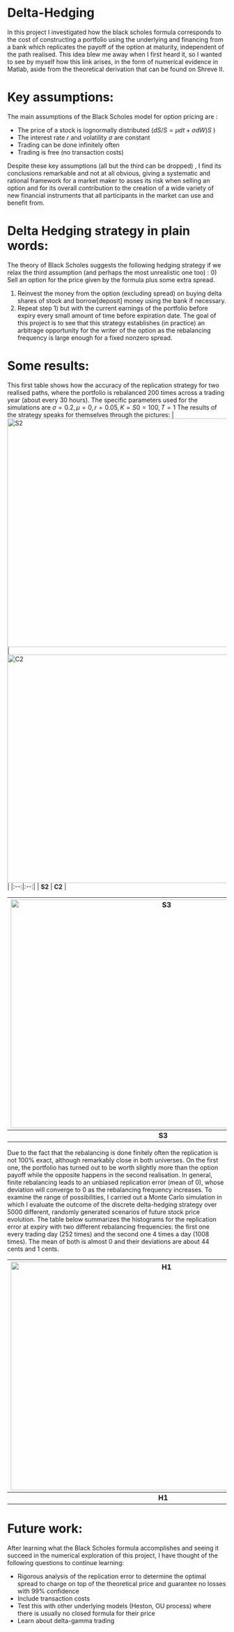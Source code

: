 # Delta-Hedging
In this project I investigated how the black scholes formula corresponds to the cost of constructing a portfolio using the underlying and financing from a bank which replicates the payoff of the option at maturity, independent of the path realised. This idea blew me away when I first heard it, so I wanted to see by myself how this link arises, in the form of numerical evidence in Matlab, aside from the theoretical derivation that can be found on Shreve II.

# Key assumptions:
The main assumptions of the Black Scholes model for option pricing are :
- The price of a stock is lognormally distributed ($dS/S = \mu dt+\sigma dW)S$ )
- The interest rate $r$ and volatility $\sigma$ are constant
- Trading can be done infinitely often
- Trading is free (no transaction costs)

Despite these key assumptions (all but the third can be dropped) , I find its conclusions remarkable and not at all obvious, giving a systematic and rational framework for a market maker to asses its risk when selling an option and for its overall contribution to the creation of a wide variety of new financial instruments that all participants in the market can use and benefit from.
# Delta Hedging strategy in plain words: 
The theory of Black Scholes suggests the following hedging strategy if we relax the third assumption (and perhaps the most unrealistic one too)  :
0) Sell an option for the price given by the formula plus some extra spread.
1) Reinvest the money from the option (excluding spread) on buying delta shares of stock and borrow[deposit] money using the bank if necessary.
2) Repeat step 1) but with the current earnings of the portfolio before expiry every small amount of time before expiration date.
The goal of this project is to see that this strategy establishes (in practice) an arbitrage opportunity for the writer of the option as the rebalancing frequency is large enough for a fixed nonzero spread.
# Some results:
This first table shows how the accuracy of the replication strategy for two realised paths, where the portfolio is rebalanced 200 times across a trading year (about every 30 hours). The specific parameters used for the simulations are $\sigma = 0.2, \mu = 0, r = 0.05, K = S0 = 100, T = 1$
The results of the strategy speaks for themselves through the pictures:
| <img width="700" height="525" alt="S2" src="https://github.com/user-attachments/assets/5be31613-28a0-4f93-8560-0ac7f3a6ca6f" /> | <img width="700" height="525" alt="C2" src="https://github.com/user-attachments/assets/e3aa21aa-f953-40f6-a9fc-3e0b27b3778f" /> |
|:--:|:--:|
| **S2** | **C2** |

| <img width="700" height="525" alt="S3" src="https://github.com/user-attachments/assets/ddb6b99c-19ce-4eec-9ae4-3d206aa5ede7" /> | <img width="700" height="525" alt="C3" src="https://github.com/user-attachments/assets/bd5c6c1a-4662-461b-9a5f-4b511008ab98" /> |
|:--:|:--:|
| **S3** | **C3** |

Due to the fact that the rebalancing is done finitely often the replication is not 100% exact, although remarkably close in both universes. On the first one, the portfolio has turned out to be worth slightly more than the option payoff while the opposite happens in the second realisation. In general, finite rebalancing leads to an unbiased replication error (mean of 0), whose deviation will converge to 0 as the rebalancing frequency increases.
To examine the range of possibilities, I carried out a Monte Carlo simulation in which I evaluate the outcome of the discrete delta-hedging strategy over 5000 different, randomly generated scenarios of future stock price evolution. The table below summarizes the histograms for the replication error at expiry with two different rebalancing frequencies: the first one every trading day (252 times) and the second one 4 times a day (1008 times). The mean of both is almost 0 and their deviations are about 44 cents and 1 cents. 

| <img width="700" height="525" alt="H1" src="https://github.com/user-attachments/assets/9c78b2a9-c8e6-4ec4-8225-c220a016a24b" /> | <img width="700" height="525" alt="H2" src="https://github.com/user-attachments/assets/4cc39991-fc57-4d3d-a649-4ccb1498bbcc" /> |
|:--:|:--:|
| **H1** | **H2** |





# Future work:
After learning what the Black Scholes formula accomplishes and seeing it succeed in the numerical exploration of this project, I have thought of the following questions to continue learning:
- Rigorous analysis of the replication error to determine the optimal spread to charge on top of the theoretical price and guarantee no losses with 99% confidence
- Include transaction costs
- Test this with other underlying models (Heston, OU process) where there is usually no closed formula for their price
- Learn about delta-gamma trading
